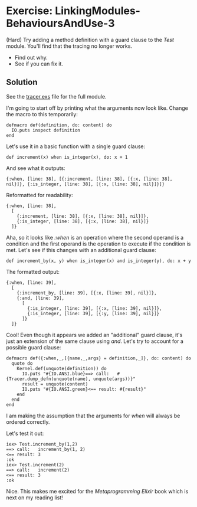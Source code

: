 # Exercise: LinkingModules-BehavioursAndUse-3
(Hard) Try adding a method definition with a guard clause to the *Test* module. You'll find that the tracing no longer works.
- Find out why.
- See if you can fix it.

## Solution
See the [tracer.exs](./tracer.exs) file for the full module.

I'm going to start off by printing what the arguments now look like. Change the macro to this temporarily:
```
defmacro def(definition, do: content) do
  IO.puts inspect definition
end
```
Let's use it in a basic function with a single guard clause:
```
def increment(x) when is_integer(x), do: x + 1
```
And see what it outputs:
```
{:when, [line: 38], [{:increment, [line: 38], [{:x, [line: 38], nil}]}, {:is_integer, [line: 38], [{:x, [line: 38], nil}]}]}
```
Reformatted for readability:
```
{:when, [line: 38],
  [
    {:increment, [line: 38], [{:x, [line: 38], nil}]},
    {:is_integer, [line: 38], [{:x, [line: 38], nil}]}
  ]}
```

Aha, so it looks like *:when* is an operation where the second operand is a condition and the first operand is the operation to execute if the condition is met. Let's see if this changes with an additional guard clause:
```
def increment_by(x, y) when is_integer(x) and is_integer(y), do: x + y
```
The formatted output:
```
{:when, [line: 39],
  [
    {:increment_by, [line: 39], [{:x, [line: 39], nil}]},
    {:and, [line: 39],
      [
        {:is_integer, [line: 39], [{:x, [line: 39], nil}]},
        {:is_integer, [line: 39], [{:y, [line: 39], nil}]}
      ]}
  ]}
```
Cool! Even though it appears we added an "additional" guard clause, it's just an extension of the same clause using *and*. Let's try to account for a possible guard clause:
```
defmacro def({:when,_,[{name,_,args} = definition,_]}, do: content) do
  quote do
    Kernel.def(unquote(definition)) do
      IO.puts "#{IO.ANSI.blue}==> call:   #{Tracer.dump_defn(unquote(name), unquote(args))}"
      result = unquote(content)
      IO.puts "#{IO.ANSI.green}<== result: #{result}"
    end
  end
end
```

I am making the assumption that the arguments for *when* will always be ordered correctly.

Let's test it out:
```
iex> Test.increment_by(1,2)
==> call:   increment_by(1, 2)
<== result: 3
:ok
iex> Test.increment(2)
==> call:   increment(2)
<== result: 3
:ok
```

Nice. This makes me excited for the *Metaprogramming Elixir* book which is next on my reading list!
